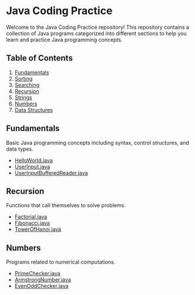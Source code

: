 # Java Coding Practice

Welcome to the Java Coding Practice repository! This repository contains a collection of Java programs categorized into different sections to help you learn and practice Java programming concepts.

## Table of Contents

1. [Fundamentals](#fundamentals)
2. [Sorting](#sorting)
3. [Searching](#searching)
4. [Recursion](#recursion)
5. [Strings](#strings)
6. [Numbers](#numbers)
7. [Data Structures](#data-structures)

## Fundamentals

Basic Java programming concepts including syntax, control structures, and data types.

- [HelloWorld.java](fundamentals/HelloWorld.java)
- [UserInput.java](fundamentals/UserInput.java)
- [UserInputBufferedReader.java](fundamentals/UserInputBufferedReader.java)
<!-- - [IfElseExample.java](fundamentals/IfElseExample.java)
- [SwitchCaseExample.java](fundamentals/SwitchCaseExample.java)
- [ForLoopExample.java](fundamentals/ForLoopExample.java)
- [WhileLoopExample.java](fundamentals/WhileLoopExample.java)
- [DoWhileLoopExample.java](fundamentals/DoWhileLoopExample.java)
- [ArrayExample.java](fundamentals/ArrayExample.java)
- [MethodsExample.java](fundamentals/MethodsExample.java)
- [ClassesAndObjects.java](fundamentals/ClassesAndObjects.java) -->
## Recursion

Functions that call themselves to solve problems.

- [Factorial.java](recursion/Factorial.java)
- [Fibonacci.java](recursion/Fibonacci.java)
- [TowerOfHanoi.java](recursion/TowerOfHanoi.java)

## Numbers

Programs related to numerical computations.

- [PrimeChecker.java](numbers/PrimeChecker.java)
- [ArmstrongNumber.java](numbers/ArmstrongNumber.java)
- [EvenOddChecker.java](numbers/EvenOddChecker.java)

<!--
## Sorting

Algorithms for ordering elements in a list.

- [BubbleSort.java](sorting/BubbleSort.java)
- [InsertionSort.java](sorting/InsertionSort.java)
- [MergeSort.java](sorting/MergeSort.java)

## Searching

Algorithms for finding elements in a list.

- [BinarySearch.java](searching/BinarySearch.java)
- [LinearSearch.java](searching/LinearSearch.java)



## Strings

Operations on strings.

- [Palindrome.java](strings/Palindrome.java)
- [Anagram.java](strings/Anagram.java)
- [ReverseString.java](strings/ReverseString.java)

## Numbers

## Data Structures

Basic data structures and their operations.

- [LinkedList.java](data_structures/LinkedList.java)
- [Stack.java](data_structures/Stack.java)
- [Queue.java](data_structures/Queue.java)

## License

This repository is licensed under the MIT License. See the [LICENSE](LICENSE) file for more details.
-->